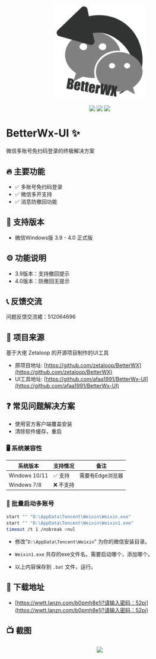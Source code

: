 <h3 align="center"><img src="https://raw.githubusercontent.com/afaa1991/BetterWx-UI/refs/heads/2.0.0/src-tauri/icons/128x128@2x.png" width="250px"></h3>

<p align="center">
  <img src="https://img.shields.io/badge/Platform-Windows-green">
  <img src="https://img.shields.io/github/stars/afaa1991/BetterWx-UI">
  <img src="https://img.shields.io/badge/WeChat-3.9~4.0-blue">
</p>

# BetterWx-UI ✨

微信多账号免扫码登录的终极解决方案

## 🔥 主要功能

- ✅ 多账号免扫码登录
- ✅ 微信多开支持
- ✅ 消息防撤回功能

## 📌 支持版本

- 微信Windows版 3.9 - 4.0 正式版

## ⚙️ 功能说明

- 3.9版本：支持撤回提示
- 4.0版本：防撤回无提示

## 📞 反馈交流

问题反馈交流裙：512064696

## 📜 项目来源

基于大佬 Zetaloop 的开源项目制作的UI工具

- 原项目地址: [https://github.com/zetaloop/BetterWX](https://github.com/zetaloop/BetterWX)
- UI工具地址: [https://github.com/afaa1991/BetterWx-UI](https://github.com/afaa1991/BetterWx-UI)

## ❓ 常见问题解决方案

- 使用官方客户端覆盖安装
- 清除软件缓存，重启

### 🖥️ 系统兼容性

|    系统版本    |    支持情况    |        备注       |
|---------------|---------------|-------------------|
| Windows 10/11 |    ✅ 支持    | 需要有Edge浏览器   |
| Windows 7/8   |    ❌ 不支持  |  |

### 🔄 批量启动多账号

```bash
start "" "D:\AppData\Tencent\Weixin\Weixin.exe"
start "" "D:\AppData\Tencent\Weixin\Weixin1.exe"
timeout /t 1 /nobreak >nul
```
- 修改"`D:\AppData\Tencent\Weixin`" 为你的微信安装目录。

- `Weixin1.exe` 共存的exe文件名。需要启动哪个，添加哪个。

-  以上内容保存到 `.bat` 文件，运行。

## 💾 下载地址

 - [https://wwtt.lanzn.com/b0pmh8e1i?请输入密码：52pj](https://wwtt.lanzn.com/b0pmh8e1i?请输入密码：52pj)

## 📺 截图

<h3 align="center"><img src="https://raw.githubusercontent.com/afaa1991/BetterWx-UI/refs/heads/2.0.0/screenshot.png" width="640px"></h3>
